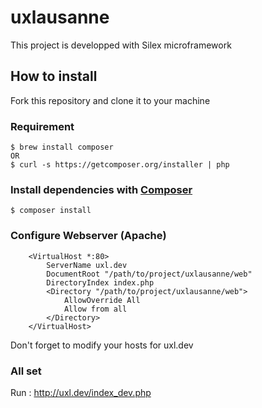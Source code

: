 uxlausanne
==========

This project is developped with Silex microframework

## How to install
Fork this repository and clone it to your machine

### Requirement
````
$ brew install composer
OR
$ curl -s https://getcomposer.org/installer | php
````

### Install dependencies with [Composer](http://getcomposer.org)
````
$ composer install
````

### Configure Webserver (Apache)
````
    <VirtualHost *:80>
        ServerName uxl.dev
        DocumentRoot "/path/to/project/uxlausanne/web"
        DirectoryIndex index.php
        <Directory "/path/to/project/uxlausanne/web">
            AllowOverride All
            Allow from all
        </Directory>
    </VirtualHost>
````
Don't forget to modify your hosts for uxl.dev

### All set
Run : http://uxl.dev/index_dev.php


